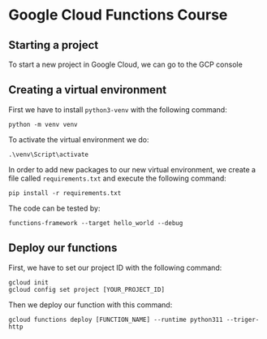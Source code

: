 # Google Cloud Functions Course 
## Starting a project
To start a new project in Google Cloud, we can go to the GCP console
## Creating a virtual environment
First we have to install `python3-venv` with the following command:
```
python -m venv venv
```
To activate the virtual environment we do:
```buildoutcfg
.\venv\Script\activate
```
In order to add new packages to our new virtual environment, we create a file called `requirements.txt` and execute the following command:
```
pip install -r requirements.txt
```

The code can be tested by:
```
functions-framework --target hello_world --debug

```

## Deploy our functions
First, we have to set our project ID with the following command:
```
gcloud init
gcloud config set project [YOUR_PROJECT_ID] 
```
Then we deploy our function with this command:
```
gcloud functions deploy [FUNCTION_NAME] --runtime python311 --triger-http
```
